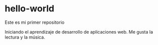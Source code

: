 # hello-world
Este es mi primer repositorio

Iniciando el aprendizaje de desarrollo de aplicaciones web.
Me gusta la lectura y la música.
